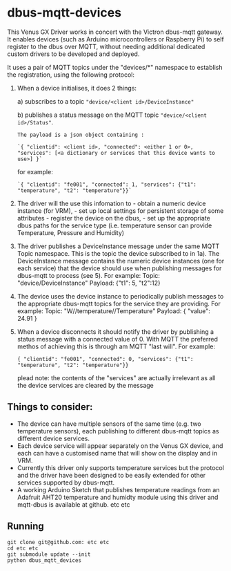 # dbus-mqtt-devices

This Venus GX Driver works in concert with the Victron dbus-mqtt gateway. It 
enables devices (such as Arduino microcontrollers or Raspberry Pi) to self 
register to the dbus over MQTT, without needing additional dedicated custom 
drivers to be developed and deployed.

It uses a pair of MQTT topics under the "devices/*" namespace to establish the 
registration, using the following protocol:

1)  When a device initialises, it does 2 things:

    a) subscribes to a topic `"device/<client id>/DeviceInstance"`

	b) publishes a status message on the MQTT topic 
		`"device/<client id>/Status"`. 
		
        The payload is a json object containing :
    	
        `{ "clientid": <client id>, "connected": <either 1 or 0>, "services": [<a dictionary or services that this device wants to use>] }`
   	
    for example:
		
        `{ "clientid": "fe001", "connected": 1, "services": {"t1": "temperature", "t2": "temperature"}}`

2)	The driver will the use this infomation to 
		- obtain a numeric device instance (for VRM), 
		- set up local settings for persistent storage of some attributes
		- register the device on the dbus, 
		- set up the appropriate dbus paths for the service type 
		  (i.e. temperature sensor can provide Temperature, Pressure and Humidity)

3)	The driver publishes a DeviceInstance message under the same MQTT Topic
	namespace. This is the topic the device subscribed to in 1a). The 
	DeviceInstance message contains the numeric device instances (one for each 
	service) that the device should use when publishing messages for dbus-mqtt
	to process (see 5). For example: 
		Topic: "device/<client id>DeviceInstance"
		Payload: {"t1": 5, "t2":12} 

4)	The device uses the device instance to periodically publish messages to the 
	appropriate dbus-mqtt topics for the service they are providing. 
	For example:
		Topic: "W/<portal id>/temperature/<device instance>/Temperature"
		Payload: { "value": 24.91 }

5) 	When a device disconnects it should notify the driver by publishing a 
	status message with a connected value of 0. With MQTT the preferred
	methos of achieving this is through am MQTT "last will". For example:

		{ "clientid": "fe001", "connected": 0, "services": {"t1": "temperature", "t2": "temperature"}}
	
    plead note: the contents of the "services" are actually irrelevant as all 
	the device services are cleared by the message

## Things to consider:

- 	The device can have multiple sensors of the same time (e.g. two 
	temperature sensors), each publishing to different dbus-mqtt topics as 
	different device services.
- 	Each device service will appear separately on the Venus GX device, and 
	each can have a customised name that will show on the display and in 
	VRM.
- 	Currently this driver only supports temperature services but the 
	protocol and the driver have been designed to be easily extended for 
	other services supported by dbus-mqtt.
-   A working Arduino Sketch that publishes temperature readings from an 
    Adafruit AHT20 temperature and humidty module using this driver and 
    mqtt-dbus is available at github. etc etc
	
## Running

    git clone git@github.com: etc etc
    cd etc etc
    git submodule update --init
    python dbus_mqtt_devices
